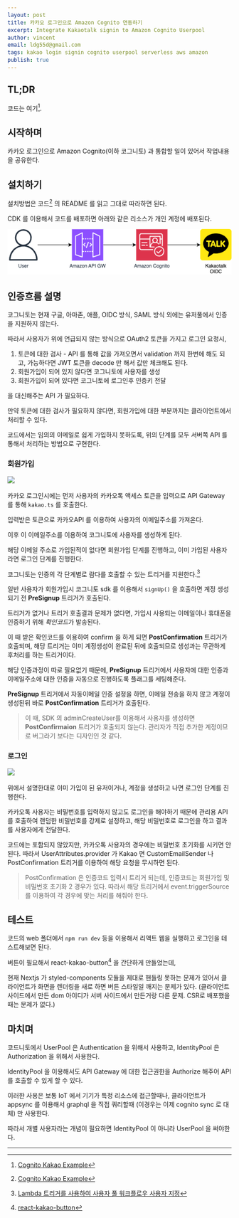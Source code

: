 ```yaml
---
layout: post
title: 카카오 로그인으로 Amazon Cognito 연동하기
excerpt: Integrate Kakaotalk signin to Amazon Cognito Userpool
author: vincent
email: ldg55d@gmail.com
tags: kakao login signin cognito userpool serverless aws amazon
publish: true
---
```


## TL;DR

코드는 여기[^1].

## 시작하며

카카오 로그인으로 Amazon Cognito(이하 코그니토) 과 통합할 일이 있어서 작업내용을 공유한다.

## 설치하기

설치방법은 코드[^1] 의 README 를 읽고 그대로 따라하면 된다.

CDK 를 이용해서 코드를 배포하면 아래와 같은 리소스가 개인 계정에 배포된다.

![](https://github.com/haandol/cognito-kakao-example/raw/main/img/architecture.png)

## 인증흐름 설명

코그니토는 현재 구글, 아마존, 애플, OIDC 방식, SAML 방식 외에는 유저풀에서 인증을 지원하지 않는다.

따라서 사용자가 위에 언급되지 않는 방식으로 OAuth2 토큰을 가지고 로그인 요청시,

1. 토큰에 대한 검사 - API 를 통해 값을 가져오면서 validation 까지 한번에 해도 되고, 가능하다면 JWT 토큰을 decode 만 해서 값만 체크해도 된다.
2. 회원가입이 되어 있지 않다면 코그니토에 사용자를 생성
3. 회원가입이 되어 있다면 코그니토에 로그인후 인증키 전달

을 대신해주는 API 가 필요하다.

만약 토큰에 대한 검사가 필요하지 않다면, 회원가입에 대한 부분까지는 클라이언트에서 처리할 수 있다.

코드에서는 임의의 이메일로 쉽게 가입하지 못하도록, 위의 단계를 모두 서버쪽 API 를 통해서 처리하는 방법으로 구현한다.

### 회원가입

![](https://github.com/haandol/cognito-kakao-example/raw/main/img/signup.png)

카카오 로그인시에는 먼저 사용자의 카카오톡 액세스 토큰을 입력으로 API Gateway 를 통해 `kakao.ts` 를 호출한다.

입력받은 토큰으로 카카오API 를 이용하여 사용자의 이메일주소를 가져온다.

이후 이 이메일주소를 이용하여 코그니토에 사용자를 생성하게 된다.

해당 이메일 주소로 가입된적이 없다면 회원가입 단계를 진행하고, 이미 가입된 사용자라면 로그인 단계를 진행한다.

코그니토는 인증의 각 단계별로 람다를 호출할 수 있는 트리거를 지원한다.[^2]

일반 사용자가 회원가입시 코그니토 sdk 를 이용해서 `signUp()` 을 호출하면 계정 생성되기 전 **PreSignup** 트리거가 호출된다.

트리거가 없거나 트리거 호출결과 문제가 없다면, 가입시 사용되는 이메일이나 휴대폰을 인증하기 위해 *확인코드*가 발송된다.

이 때 받은 확인코드를 이용하여 confirm 을 하게 되면 **PostConfirmation** 트리거가 호출되며, 해당 트리거는 이미 계정생성이 완료된 뒤에 호출되므로 생성과는 무관하게 후처리를 하는 트리거이다.

해당 인증과정이 따로 필요없기 때문에, **PreSignup** 트리거에서 사용자에 대한 인증과 이메일주소에 대한 인증을 자동으로 진행하도록 플래그를 세팅해준다.

**PreSignup** 트리거에서 자동이메일 인증 설정을 하면, 이메일 전송을 하지 않고 계정이 생성된뒤 바로 **PostConfirmation** 트리거가 호출된다.

> 이 때, SDK 의 adminCreateUser를 이용해서 사용자를 생성하면 **PostConfirmaion** 트리거가 호출되지 않는다. 관리자가 직접 추가한 계정이므로 버그라기 보다는 디자인인 것 같다.

### 로그인

![](https://github.com/haandol/cognito-kakao-example/raw/main/img/signup.png)

위에서 설명한대로 이미 가입이 된 유저이거나, 계정을 생성하고 나면 로그인 단계를 진행한다.

카카오톡 사용자는 비밀번호를 입력하지 않고도 로그인을 해야하기 때문에 관리용 API 를 호출하여 랜덤한 비밀번호를 강제로 설정하고, 해당 비밀번호로 로그인을 하고 결과를 사용자에게 전달한다.

코드에는 포함되지 않았지만, 카카오톡 사용자의 경우에는 비밀번호 초기화를 시키면 안된다. 따라서 UserAttributes.provider 가 Kakao 면 CustomEmailSender 나 PostConfirmation 트리거를 이용하여 해당 요청을 무시하면 된다.

> PostConfirmation 은 인증코드 입력시 트리거 되는데, 인증코드는 회원가입 및 비밀번호 초기화 2 경우가 있다. 따라서 해당 트리거에서 event.triggerSource 를 이용하여 각 경우에 맞는 처리를 해줘야 한다.

## 테스트

코드의 web 폴더에서 `npm run dev` 등을 이용해서 리액트 웹을 실행하고 로그인을 테스트해보면 된다.

버튼이 필요해서 react-kakao-button[^3] 을 간단하게 만들었는데,

현재 Nextjs 가 styled-components 모듈을 제대로 핸들링 못하는 문제가 있어서 클라이언트가 화면을 렌더링을 새로 하면 버튼 스타일일 깨지는 문제가 있다.
(클라이언트 사이드에서 만든 dom 아이디가 서버 사이드에서 만든거랑 다른 문제. CSR로 배포했을때는 문제가 없다.)

## 마치며

코드니토에서 UserPool 은 Authentication 을 위해서 사용하고, IdentityPool 은 Authorization 을 위해서 사용한다.

IdentityPool 을 이용해서도 API Gateway 에 대한 접근권한을 Authorize 해주어 API 를 호출할 수 있게 할 수 있다.

이러한 사용은 보통 IoT 에서 기기가 특정 리소스에 접근할때나, 클라이언트가 appsync 를 이용해서 graphql 을 직접 쿼리할때 (이경우는 이제 cognito sync 로 대체) 만 사용한다.

따라서 개별 사용자라는 개념이 필요하면 IdentityPool 이 아니라 UserPool 을 써야한다.

----

[^1]: [Cognito Kakao Example](https://github.com/haandol/cognito-kakao-example)
[^2]: [Lambda 트리거를 사용하여 사용자 풀 워크플로우 사용자 지정](https://docs.aws.amazon.com/ko_kr/cognito/latest/developerguide/cognito-user-identity-pools-working-with-aws-lambda-triggers.html)
[^3]: [react-kakao-button](https://github.com/haandol/react-kakao-button)